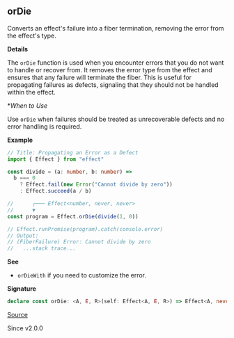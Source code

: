 ## orDie

Converts an effect's failure into a fiber termination, removing the error
from the effect's type.

**Details**

The `orDie` function is used when you encounter errors that you do not want
to handle or recover from. It removes the error type from the effect and
ensures that any failure will terminate the fiber. This is useful for
propagating failures as defects, signaling that they should not be handled
within the effect.

**When to Use*

Use `orDie` when failures should be treated as unrecoverable defects and no
error handling is required.

**Example**

```ts
// Title: Propagating an Error as a Defect
import { Effect } from "effect"

const divide = (a: number, b: number) =>
  b === 0
    ? Effect.fail(new Error("Cannot divide by zero"))
    : Effect.succeed(a / b)

//      ┌─── Effect<number, never, never>
//      ▼
const program = Effect.orDie(divide(1, 0))

// Effect.runPromise(program).catch(console.error)
// Output:
// (FiberFailure) Error: Cannot divide by zero
//   ...stack trace...
```

**See**

- `orDieWith` if you need to customize the error.

**Signature**

```ts
declare const orDie: <A, E, R>(self: Effect<A, E, R>) => Effect<A, never, R>
```

[Source](https://github.com/Effect-TS/effect/tree/main/packages/effect/src/Effect.ts#L11064)

Since v2.0.0